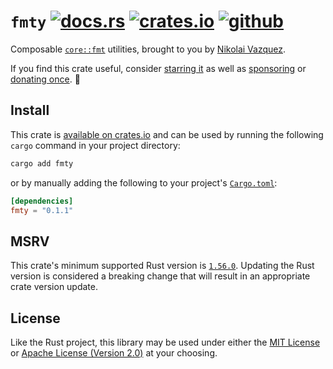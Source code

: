 # `fmty` [![docs.rs](https://img.shields.io/crates/v/fmty.svg?style=flat-square&label=docs&color=blue&logo=rust)](https://docs.rs/fmty) [![crates.io](https://img.shields.io/crates/d/fmty.svg?style=flat-square)](https://crates.io/crates/fmty) [![github](https://img.shields.io/github/stars/nvzqz/fmty.svg?style=flat-square&color=black)][github]

Composable [`core::fmt`](https://doc.rust-lang.org/core/fmt/) utilities, brought
to you by [Nikolai Vazquez](https://hachyderm.io/@nikolai).

If you find this crate useful, consider
[starring it][github] as well as
[sponsoring](https://github.com/sponsors/nvzqz) or
[donating once](https://paypal.me/nvzqz). 💖

[github]: https://github.com/nvzqz/fmty

## Install

This crate is [available on crates.io](https://crates.io/crates/fmty) and can be
used by running the following `cargo` command in your project directory:

```sh
cargo add fmty
```

or by manually adding the following to your project's [`Cargo.toml`](https://doc.rust-lang.org/cargo/reference/manifest.html):

```toml
[dependencies]
fmty = "0.1.1"
```

## MSRV

This crate's minimum supported Rust version is [`1.56.0`](https://github.com/rust-lang/rust/blob/master/RELEASES.md#version-1560-2021-10-21).
Updating the Rust version is considered a breaking change that will result in an
appropriate crate version update.

## License

Like the Rust project, this library may be used under either the
[MIT License](https://github.com/nvzqz/fmty/blob/main/LICENSE-MIT) or
[Apache License (Version 2.0)](https://github.com/nvzqz/fmty/blob/main/LICENSE-APACHE)
at your choosing.
